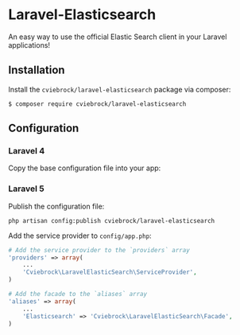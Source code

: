 # Laravel-Elasticsearch

An easy way to use the official Elastic Search client in your Laravel applications!


## Installation

Install the `cviebrock/laravel-elasticsearch` package via composer:

```shell
$ composer require cviebrock/laravel-elasticsearch
```
    
## Configuration

### Laravel 4

Copy the base configuration file into your app:


### Laravel 5

Publish the configuration file:

```shell
php artisan config:publish cviebrock/laravel-elasticsearch
```

Add the service provider to `config/app.php`:

```php
# Add the service provider to the `providers` array
'providers' => array(
    ...
    'Cviebrock\LaravelElasticSearch\ServiceProvider',
)

# Add the facade to the `aliases` array
'aliases' => array(
    ...
    'Elasticsearch' => 'Cviebrock\LaravelElasticSearch\Facade',
)
```
